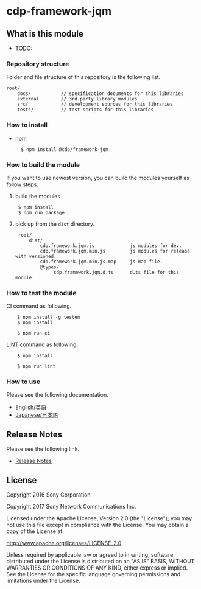 ﻿# cdp-framework-jqm

## What is this module

* TODO:


### Repository structure
Folder and file structure of this repository is the following list.

    root/
        docs/           // specification documents for this libraries
        external        // 3rd party library modules
        src/            // development sources for this libraries
        tests/          // test scripts for this libraries


### How to install

* npm

        $ npm install @cdp/framework-jqm


### How to build the module

If you want to use newest version, you can build the modules yourself as follow steps.

1. build the modules

        $ npm install
        $ npm run package

2. pick up from the `dist` directory.

        root/
            dist/
                cdp.framework.jqm.js             js modules for dev.
                cdp.framework.jqm.min.js         js modules for release with versioned.
                cdp.framework.jqm.min.js.map     js map file.
                @types/
                     cdp.framework.jqm.d.ts      d.ts file for this module.

### How to test the module

CI command as following.

        $ npm install -g testem
        $ npm install
        
        $ npm run ci

LINT command as following.
        
        $ npm install
        
        $ npm run lint


### How to use
Please see the following documentation.

- [English/英語](docs/en)
- [Japanese/日本語](docs/jp)

## Release Notes
Please see the following link.

- [Release Notes](RELEASENOTE.md)


## License

Copyright 2016 Sony Corporation

Copyright 2017 Sony Network Communications Inc.

Licensed under the Apache License, Version 2.0 (the "License");
you may not use this file except in compliance with the License.
You may obtain a copy of the License at

   http://www.apache.org/licenses/LICENSE-2.0

Unless required by applicable law or agreed to in writing, software
distributed under the License is distributed on an "AS IS" BASIS,
WITHOUT WARRANTIES OR CONDITIONS OF ANY KIND, either express or implied.
See the License for the specific language governing permissions and
limitations under the License.
